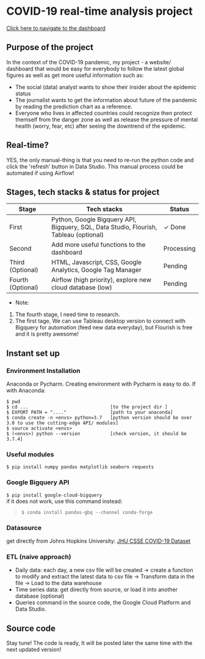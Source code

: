 # COVID-19 real-time analysis project
<a href="https://datastudio.google.com/s/qSPC32qTzPs"> Click here to navigate to the dashboard </a>
## Purpose of the project
In the context of the COVID-19 pandemic, my project - a website/ dashboard that would be easy for everybody to follow the latest global figures as well as get more useful information such as: 
* The social (data) analyst wants to show their insider about the epidemic status
* The journalist wants to get the information about future of the pandemic by reading the prediction chart as a reference. 
* Everyone who lives in affected countries could recognize then protect themself from the danger zone as well as release the pressure of mental health (worry, fear, etc) after seeing the downtrend of the epidemic.

## Real-time?
YES, the only manual-thing is that you need to re-run the python code and click the 'refresh' button in Data Studio.
This manual process could be automated if using Airflow!
## Stages, tech stacks & status for project

| Stage | Tech stacks | Status |
| ----------- | ----------- | ----------- |
| First | Python, Google Bigquery API, Bigquery, SQL, Data Studio, Flourish, Tableau (optional) | ✓ Done|
| Second | Add more useful functions to the dashboard | Processing |
| Third (Optional) | HTML, Javascript, CSS, Google Analytics, Google Tag Manager | Pending |
| Fourth (Optional) | Airflow (high priority), explore new cloud database (low) | Pending |
* Note: 
1. The fourth stage, I need time to research. 
2. The first tage, We can use Tableau desktop version to connect with Bigquery for automation (feed new data everyday), but Flourish is free and it is pretty awesome! 

## Instant set up
### Environment Installation
Anaconda or Pycharm. Creating environment with Pycharm is easy to do. If with Anaconda:
```
$ pwd
$ cd ...                              [to the project dir ]
$ EXPORT PATH = "...."                [path to your anaconda]
$ conda create -n <envs> python=3.7   [python version should be over 3.0 to use the cutting-edge API/ modules]
$ source activate <envs>
$ (<envs>) python --version           [check version, it should be 3.7.4]
```

### Useful modules
`$ pip install numpy pandas matplotlib seaborn requests`
### Google Bigquery API 
`$ pip install google-cloud-bigquery` <br>
if it does not work, use this command instead: 
> `$ conda install pandas-gbq --channel conda-forge`
### Datasource
get directly from Johns Hopkins University: <a href="https://github.com/CSSEGISandData/COVID-19/tree/master/csse_covid_19_data/csse_covid_19_time_series">JHU CSSE COVID-19 Dataset</a>
### ETL (naive approach)
* Daily data: each day, a new csv file will be created -> create a function to modify and extract the latest data to csv file -> Transform data in the file -> Load to the data warehouse
* Time series data: get directly from source, or load it into another database (optional)
* Queries command in the source code, the Google Cloud Platform and Data Studio. 
## Source code
Stay tune! The code is ready, It will be posted later the same time with the next updated version!

